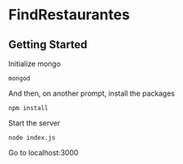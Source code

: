 # FindRestaurantes

## Getting Started

Initialize mongo

```
mongod
```
And then, on another prompt, install the packages

```
npm install
```

Start the server 

```
node index.js
```
Go to localhost:3000
